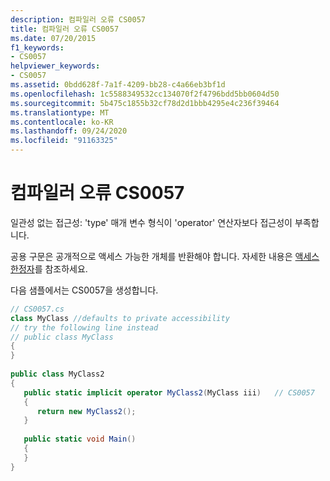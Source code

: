 ```yaml
---
description: 컴파일러 오류 CS0057
title: 컴파일러 오류 CS0057
ms.date: 07/20/2015
f1_keywords:
- CS0057
helpviewer_keywords:
- CS0057
ms.assetid: 0bdd628f-7a1f-4209-bb28-c4a66eb3bf1d
ms.openlocfilehash: 1c5588349532cc134070f2f4796bdd5bb0604d50
ms.sourcegitcommit: 5b475c1855b32cf78d2d1bbb4295e4c236f39464
ms.translationtype: MT
ms.contentlocale: ko-KR
ms.lasthandoff: 09/24/2020
ms.locfileid: "91163325"
---
```

# <a name="compiler-error-cs0057"></a>컴파일러 오류 CS0057

일관성 없는 접근성: 'type' 매개 변수 형식이 'operator' 연산자보다 접근성이 부족합니다.  
  
 공용 구문은 공개적으로 액세스 가능한 개체를 반환해야 합니다. 자세한 내용은 [액세스 한정자](../programming-guide/classes-and-structs/access-modifiers.md)를 참조하세요.  
  
 다음 샘플에서는 CS0057을 생성합니다.  
  
```csharp  
// CS0057.cs  
class MyClass //defaults to private accessibility  
// try the following line instead  
// public class MyClass  
{  
}  
  
public class MyClass2  
{  
   public static implicit operator MyClass2(MyClass iii)   // CS0057  
   {  
      return new MyClass2();  
   }  
  
   public static void Main()  
   {  
   }  
}  
```
